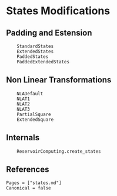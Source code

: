 # States Modifications

## Padding and Estension

```@docs
    StandardStates
    ExtendedStates
    PaddedStates
    PaddedExtendedStates
```

## Non Linear Transformations

```@docs
    NLADefault
    NLAT1
    NLAT2
    NLAT3
    PartialSquare
    ExtendedSquare
```

## Internals

```@docs
    ReservoirComputing.create_states
```

## References

```@bibliography
Pages = ["states.md"]
Canonical = false
```